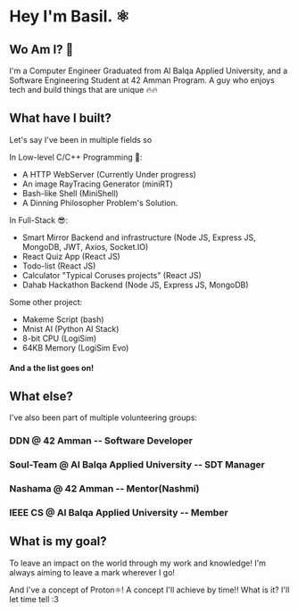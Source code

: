 # Hey I'm Basil. ⚛️

## Wo Am I? 👀
I'm a Computer Engineer Graduated from Al Balqa Applied University, and a Software Engineering Student at 42 Amman Program.
A guy who enjoys tech and build things that are unique 🔥🔥


## What have I  built?
Let's say I've been in multiple fields so 

In Low-level C/C++ Programming 🤖:
- A HTTP WebServer (Currently Under progress) 
- An image RayTracing Generator (miniRT)
- Bash-like Shell (MiniShell)
- A Dinning Philosopher Problem's Solution.

In Full-Stack 😎:
- Smart Mirror Backend and infrastructure  (Node JS, Express JS, MongoDB, JWT, Axios, Socket.IO)
- React Quiz App (React JS)
- Todo-list (React JS)
- Calculator "Typical Coruses projects" (React JS)
- Dahab Hackathon Backend (Node JS, Express JS, MongoDB)

Some other project:
- Makeme Script (bash)
- Mnist AI (Python AI Stack)
- 8-bit CPU (LogiSim)
- 64KB Memory (LogiSim Evo)

#### And a the list goes on! 

## What else?
I've also been part of multiple volunteering groups:

### DDN @ 42 Amman -- Software Developer
### Soul-Team @ Al Balqa Applied University -- SDT Manager
### Nashama @ 42 Amman -- Mentor(Nashmi)
### IEEE CS @ Al Balqa Applied University -- Member

## What is my goal?
To leave an impact on the world through my work and knowledge!
I'm always aiming to leave a mark wherever I go!

And I've a concept of Proton⚛️! A concept I'll achieve by time!! What is it? I'll let time tell :3



